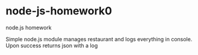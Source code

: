 # node-js-homework0
node.js homework


Simple node.js module manages restaurant and logs everything in console.
Upon success returns json with a log
